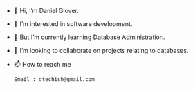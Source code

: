 - 👋 Hi, I’m Daniel Glover.
- 👀 I’m interested in software development.
- 🌱 But I’m currently learning Database Administration.
- 💞️ I’m looking to collaborate on projects relating to databases.
- 📫 How to reach me

      Email : dtechish@gmail.com
<!---
dtechish/dtechish is a ✨ special ✨ repository because its `README.md` (this file) appears on your GitHub profile.
You can click the Preview link to take a look at your changes.
--->
